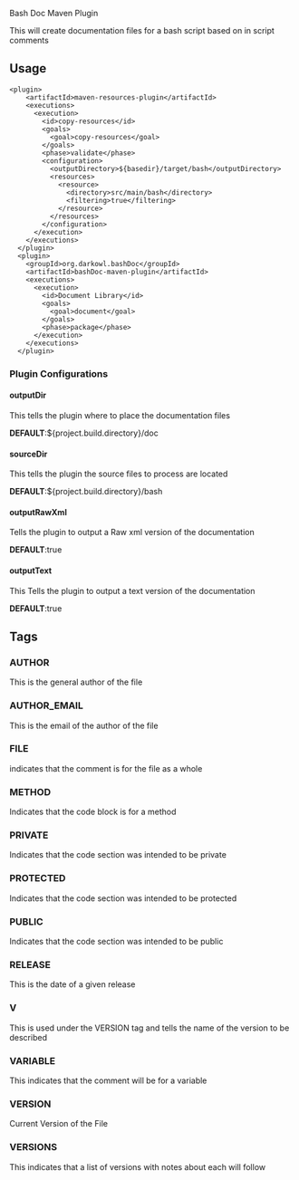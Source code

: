 Bash Doc Maven Plugin

This will create documentation files for a bash script based on in script comments

## Usage
	<plugin>
        <artifactId>maven-resources-plugin</artifactId>
        <executions>
          <execution>
            <id>copy-resources</id>
            <goals>
              <goal>copy-resources</goal>
            </goals>
            <phase>validate</phase>
            <configuration>
              <outputDirectory>${basedir}/target/bash</outputDirectory>
              <resources>
                <resource>
                  <directory>src/main/bash</directory>
                  <filtering>true</filtering>
                </resource>
              </resources>
            </configuration>
          </execution>
        </executions>
      </plugin>
      <plugin>
        <groupId>org.darkowl.bashDoc</groupId>
        <artifactId>bashDoc-maven-plugin</artifactId>
        <executions>
          <execution>
            <id>Document Library</id>
            <goals>
              <goal>document</goal>
            </goals>
            <phase>package</phase>
          </execution>
        </executions>
      </plugin>

### Plugin Configurations

#### outputDir
This tells the plugin where to place the documentation files

**DEFAULT**:${project.build.directory}/doc

#### sourceDir
This tells the plugin the source files to process are located

**DEFAULT**:${project.build.directory}/bash

#### outputRawXml
Tells the plugin to output a Raw xml version of the documentation

**DEFAULT**:true

#### outputText
This Tells the plugin to output a text version of the documentation

**DEFAULT**:true

## Tags
### AUTHOR
This is the general author of the file
### AUTHOR_EMAIL
This is the email of the author of the file

### FILE
indicates that the comment is for the file as a whole
### METHOD
Indicates that the code block is for a method
### PRIVATE
Indicates that the code section was intended to be private
### PROTECTED
Indicates that the code section was intended to be protected
### PUBLIC
Indicates that the code section was intended to be public
### RELEASE
This is the date of a given release
### V
This is used under the VERSION tag and tells the name of the version to be described

### VARIABLE
This indicates that the comment will be for a variable


### VERSION
Current Version of the File

### VERSIONS
This indicates that a list of versions with notes about each will follow

